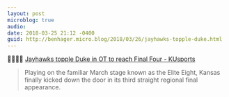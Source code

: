 ```yaml
---
layout: post
microblog: true
audio: 
date: 2018-03-25 21:12 -0400
guid: http://benhager.micro.blog/2018/03/26/jayhawks-topple-duke.html
---
```

🏀🏀🏀🏀 [Jayhawks topple Duke in OT to reach Final Four - KUsports](http://www.kusports.com/news/2018/mar/25/jayhawks-topple-duke-ot-reach-final-four/)

> Playing on the familiar March stage known as the Elite Eight, Kansas finally kicked down the door in its third straight regional final appearance.
